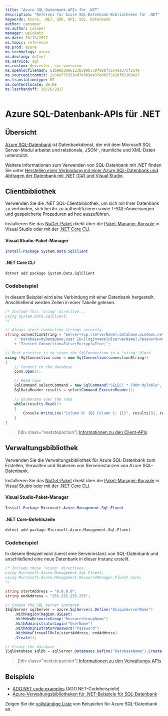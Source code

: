 ```yaml
---
title: "Azure SQL-Datenbank-APIs für .NET"
description: "Referenz für Azure SQL-Datenbank-Bibliotheken für .NET"
keywords: Azure, .NET, SDK, API, SQL, Datenbank
author: camsoper
ms.author: casoper
manager: wpickett
ms.date: 10/19/2017
ms.topic: reference
ms.prod: azure
ms.technology: azure
ms.devlang: dotnet
ms.service: sql
ms.custom: devcenter, svc-overview
ms.openlocfilehash: 61b98b3096123b509b5c9f08bfc654aa37cf2149
ms.sourcegitcommit: 2c08a778353ed743b9e437ed85f2e1dfb21b9427
ms.translationtype: HT
ms.contentlocale: de-DE
ms.lasthandoff: 10/26/2017
---
```

# <a name="azure-sql-database-apis-for-net"></a>Azure SQL-Datenbank-APIs für .NET

## <a name="overview"></a>Übersicht

[Azure SQL-Datenbank](https://docs.microsoft.com/azure/sql-database/sql-database-technical-overview) ist Datenbankdienst, der mit dem Microsoft SQL Server-Modul arbeitet und relationale, JSON-, räumliche und XML-Daten unterstützt. 

Weitere Informationen zum Verwenden von SQL-Datenbank mit .NET finden Sie unter [Herstellen einer Verbindung mit einer Azure SQL-Datenbank und Abfragen der Datenbank mit .NET (C#) und Visual Studio](https://docs.microsoft.com/azure/sql-database/sql-database-connect-query-dotnet-visual-studio).

## <a name="client-library"></a>Clientbibliothek

Verwenden Sie die .NET SQL-Clientbibliothek, um sich mit Ihrer Datenbank zu verbinden, sich bei ihr zu authentifizieren sowie T-SQL-Anweisungen und gespeicherte Prozeduren ad hoc auszuführen.

Installieren Sie das [NuGet-Paket]( https://www.nuget.org/packages/System.Data.SqlClient) direkt über die [Paket-Manager-Konsole](https://docs.microsoft.com/nuget/tools/package-manager-console) in Visual Studio oder mit der [.NET Core CLI](https://docs.microsoft.com/dotnet/core/tools/dotnet-add-package).

#### <a name="visual-studio-package-manager"></a>Visual Studio-Paket-Manager

```powershell
Install-Package System.Data.SqlClient
```

#### <a name="net-core-cli"></a>.NET Core CLI

```bash
dotnet add package System.Data.SqlClient
```

### <a name="code-example"></a>Codebeispiel

In diesem Beispiel wird eine Verbindung mit einer Datenbank hergestellt. Anschließend werden Zeilen in einer Tabelle gelesen.

```csharp
/* Include this 'using' directive...
using System.Data.SqlClient;
*/

// Always store connection strings securely. 
string connectionString = "Server=tcp:[serverName].database.windows.net;" 
    + "Database=myDataBase;User ID=[loginname]@[serverName];Password=myPassword;"
    + "Trusted_Connection=False;Encrypt=True;";

// Best practice is to scope the SqlConnection to a "using" block
using (SqlConnection conn = new SqlConnection(connectionString))
{
    // Connect to the database
    conn.Open();

    // Read rows
    SqlCommand selectCommand = new SqlCommand("SELECT * FROM MyTable", conn);
    SqlDataReader results = selectCommand.ExecuteReader();
    
    // Enumerate over the rows
    while(results.Read())
    {
        Console.WriteLine("Column 0: {0} Column 1: {1}", results[0], results[1]);
    }
}
```

> [!div class="nextstepaction"]
> [Informationen zu den Client-APIs](/dotnet/api/overview/azure/sql/client)

## <a name="management-library"></a>Verwaltungsbibliothek

Verwenden Sie die Verwaltungsbibliothek für Azure SQL-Datenbank zum Erstellen, Verwalten und Skalieren von Serverinstanzen von Azure SQL-Datenbank.

Installieren Sie das [NuGet-Paket](https://www.nuget.org/packages/Microsoft.Azure.Management.Sql.Fluent/) direkt über die [Paket-Manager-Konsole](https://docs.microsoft.com/nuget/tools/package-manager-console) in Visual Studio oder mit der [.NET Core CLI](https://docs.microsoft.com/dotnet/core/tools/dotnet-add-package).

#### <a name="visual-studio-package-manager"></a>Visual Studio-Paket-Manager

```powershell
Install-Package Microsoft.Azure.Management.Sql.Fluent
``` 

#### <a name="net-core-command-line"></a>.NET Core-Befehlszeile

```bash
dotnet add package Microsoft.Azure.Management.Sql.Fluent
```

### <a name="code-example"></a>Codebeispiel

In diesem Beispiel wird zuerst eine Serverinstanz von SQL-Datenbank und anschließend eine neue Datenbank in dieser Instanz erstellt.

```csharp
/* Include these 'using' directives...
using Microsoft.Azure.Management.Sql.Fluent;
using Microsoft.Azure.Management.ResourceManager.Fluent.Core;
*/

string startAddress = "0.0.0.0";
string endAddress = "255.255.255.255";

// Create the SQL server instance
ISqlServer sqlServer = azure.SqlServers.Define("UniqueServerName")
    .WithRegion(Region.USEast)
    .WithNewResourceGroup("ResourceGroupName")
    .WithAdministratorLogin("UserName")
    .WithAdministratorPassword("Password")
    .WithNewFirewallRule(startAddress, endAddress)
    .Create();

// Create the database
ISqlDatabase sqlDb = sqlServer.Databases.Define("DatabaseName").Create();
```

> [!div class="nextstepaction"]
> [Informationen zu den Verwaltungs-APIs](/dotnet/api/overview/azure/sql/management)

## <a name="samples"></a>Beispiele

- [ADO.NET code examples](/dotnet/framework/data/adonet/ado-net-code-examples) (ADO.NET-Codebeispiele)
- [Azure-Verwaltungsbibliotheken für .NET-Beispiele für SQL-Datenbank](/dotnet/azure/dotnet-sdk-azure-sql-database-samples)

Zeigen Sie die [vollständige Liste](https://azure.microsoft.com/en-us/resources/samples/?platform=dotnet&term=sql+database) von Beispielen für Azure SQL-Datenbank an.

